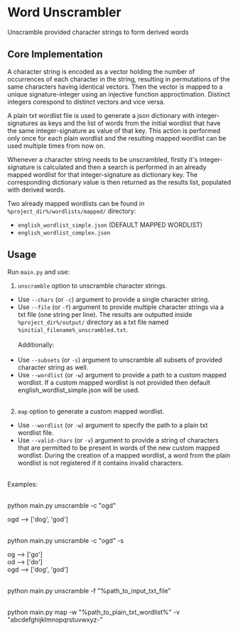 # Word Unscrambler
Unscramble provided character strings to form derived words

## Core Implementation

A character string is encoded as a vector holding the number of occurrences of each character in the string, resulting in permutations of the same characters having identical vectors. Then the vector is mapped to a unique signature-integer using an injective function approctimation. Distinct integers corespond to distinct vectors and vice versa. 

A plain txt wordlist file is used to generate a json dictionary with integer-signatures as keys and the list of words from the initial wordlist that have the same integer-signature as value of that key. This action is performed only once for each plain wordlist and the resulting mapped wordlist can be used multiple times from now on.

Whenever a character string needs to be unscrambled, firstly it's integer-signature is calculated and then a search is performed in an already mapped wordlist for that integer-signature as dictionary key. The 
corresponding dictionary value is then returned as the results list, populated with derived words.

Two already mapped wordlists can be found in `%project_dir%/wordlists/mapped/` directory: <br/> 
  - `english_wordlist_simple.json` (DEFAULT MAPPED WORDLIST)<br/>
  - `english_wordlist_complex.json`

## Usage
Run `main.py` and use:

1. `unscramble` option to unscramble character strings.<br/>
  - Use `--chars` (or `-c`) argument to provide a single character string.<br/>
  - Use `--file` (or `-f`) argument to provide multiple character strings via a txt file (one string per line). The results are outputted inside `%project_dir%/output/` directory as a txt file named `%initial_filename%_unscrambled.txt`.<br/><br/>
Additionally:<br/><br/>
  - Use `--subsets` (or `-s`) argument to unscramble all subsets of provided character string as well.<br/>
  - Use `--wordlist` (or `-w`) argument to provide a path to a custom mapped wordlist. If a custom mapped wordlist is not provided then default english_wordlist_simple.json will be used.<br/><br/>

2. `map` option to generate a custom mapped wordlist.<br/>
  - Use `--wordlist` (or `-w`) argument to specify the path to a plain txt wordlist file.<br/>
  - Use `--valid-chars` (or `-v`) argument to provide a string of characters that are permitted to be present in words of the new custom mapped wordlist. During the creation of a mapped wordlist, a word from the plain wordlist is not registered if it contains invalid characters.

<br/>Examples:<br/><br/>
  
python main.py unscramble -c "ogd"<br/>

ogd --> ['dog', 'god']<br/><br/>
  
python main.py unscramble -c "ogd" -s<br/>
  
og --> ['go']<br/>
od --> ['do']<br/>
ogd --> ['dog', 'god']<br/><br/>

python main.py unscramble -f "%path_to_input_txt_file"<br/><br/>

python main.py map -w "%path_to_plain_txt_wordlist%" -v "abcdefghijklmnopqrstuvwxyz-"<br/>
